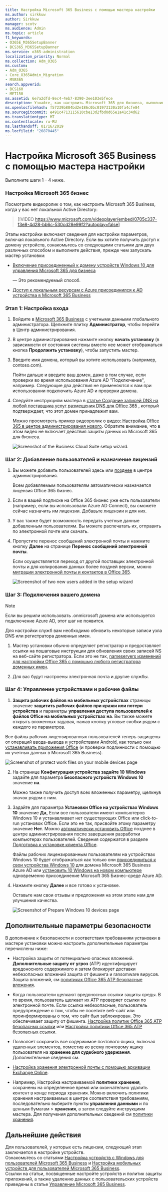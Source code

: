 ```yaml
---
title: Настройка Microsoft 365 Business с помощью мастера настройки
ms.author: sirkkuw
author: Sirkkuw
manager: scotv
ms.audience: Admin
ms.topic: article
f1_keywords:
- O365E_M365SetupBanner
- BCS365_M365SetupBanner
ms.service: o365-administration
localization_priority: Normal
ms.collection: Adm_O365
ms.custom:
- Adm_O365
- Core_O365Admin_Migration
- MSB365
search.appverid:
- BCS160
- MET150
ms.assetid: 6e7a2dfd-8ec4-4eb7-8390-3ee103e5fece
description: Узнайте, как настроить Microsoft 365 для бизнеса, выполнив четыре действия.
ms.openlocfilehash: f57239b884bd2e186c0bc01973130a10fa4cfe84
ms.sourcegitcommit: e491c4713115610cbe13d2fbd0d65e1a41c34d62
ms.translationtype: MT
ms.contentlocale: ru-RU
ms.lasthandoff: 01/16/2019
ms.locfileid: "26870445"
---
```

# <a name="set-up-microsoft-365-business-by-using-the-setup-wizard"></a>Настройка Microsoft 365 Business с помощью мастера настройки

Выполните шаги 1 – 4 ниже.
  
### <a name="set-up-microsoft-365-business"></a>Настройка Microsoft 365 бизнес

Посмотрите видеоролик о том, как настроить Microsoft 365 Business, когда у вас нет локальной Active Directory:
  
> [!VIDEO https://www.microsoft.com/videoplayer/embed/0705c337-f3e8-4d28-bb6c-530cd28e99f2?autoplay=false]
  
Этапы настройки включают сведения для настройки параметров, включая локального Active Directory. Если вы хотите получить доступ к домену устройств, ознакомьтесь со следующими статьями для двух различных способом и выполните действия, прежде чем запускать мастер установки:
  
- [Включение присоединенный к домену устройств Windows 10 для управления Microsoft 365 для бизнеса](manage-windows-devices.md)
    
    — Это рекомендуемый способ.
    
- [Доступ к локальным ресурсам с Azure присоединился к AD устройства в Microsoft 365 Business](access-resources.md)
    
### <a name="step-1-personalize-sign-in"></a>Этап 1: Настройка входа

1. Войдите в [Microsoft 365 Business](https://portal.microsoft.com) с учетными данными глобального администратора. Щелкните плитку **Администратор**, чтобы перейти в Центр администрирования. 
    
2. В центре администрирования нажмите кнопку **начать установку** (в зависимости от состояния системы вместо нее может отображаться кнопка **Продолжить установку**), чтобы запустить мастер. 
    
3. Введите имя домена, который вы хотите использовать (например, contoso.com).
    
    Пойти дальше и введите ваш домен, даже в том случае, если проверки во время использования Azure AD "Подключение", например. Следующие два действия не применяются к вам при использовании подключить Azure AD и проверки домена.
    
4. Следуйте инструкциям мастера в [статье Создание записей DNS на любой поставщика услуг размещения DNS для Office 365](https://support.office.com/article/7b7b075d-79f9-4e37-8a9e-fb60c1d95166) , который подтверждает, что этот домен принадлежит вам. 
    
    Можно просмотреть пример видеоролик о [видео: Настройка Office 365 в центре администрирования нового](https://support.office.com/article/a8c2002a-34bc-4ab3-93d8-9b5156c48bf8). Обратите внимание, что в этом видео не включает действия защиты данных из Microsoft 365 для бизнеса.
    
    ![Screenshot of the Business Cloud Suite setup wizard.](media/3c4fd40c-2de1-4a87-8ee0-78d3928c7bb7.png)
  
### <a name="step-2-add-users-and-assign-licenses"></a>Шаг 2: Добавление пользователей и назначение лицензий

1. Вы можете добавить пользователей здесь или [позднее](add-users-m365b.md) в центре администрирования. 
    
    Всем добавляемым пользователям автоматически назначается лицензия Office 365 бизнес.
    
2. Если в вашей подписке на Office 365 бизнес уже есть пользователи (например, если вы использовали Azure AD Connect), вы сможете сейчас назначить им лицензии. Добавьте лицензии и для них.
    
3. У вас также будет возможность передать учетные данные добавленным пользователям. Вы можете распечатать их, отправить по электронной почте или скачать.
    
4. Пропустите перенос сообщений электронной почты и нажмите кнопку **Далее** на странице **Перенос сообщений электронной почты**. 
    
    Если осуществляется переход от другой поставщик электронной почты и для копирования данных более поздней версии, можно [миграции электронной почты и контактов в Office 365](https://support.office.com/article/a3e3bddb-582e-4133-8670-e61b9f58627e).
    
    ![Screenshot of two new users added in the setup wizard](media/8f729967-5c65-4ceb-b737-18119db40564.png)
  
### <a name="step-3-connect-your-domain"></a>Шаг 3: Подключения вашего домена

> [!NOTE]
> Если вы решили использовать .onmicrosoft домена или используется подключение Azure AD, этот шаг не появится. 
  
Для настройки служб вам необходимо обновить некоторые записи узла DNS или регистратора доменных имен.
  
1. Мастер установки обычно определяет регистратор и предоставляет ссылки на пошаговые инструкции для обновления своих записей NS на веб-сайте регистратора. Если это не так, [nameservers изменений для настройки Office 365 с помощью любого регистратора доменных имен](https://support.office.com/article/a8b487a9-2a45-4581-9dc4-5d28a47010a2).
    
2. Для вас будут настроены электронная почта и другие службы.
    
### <a name="step-4-manage-devices-and-work-files"></a>Шаг 4: Управление устройствами и рабочие файлы

1. **Защита рабочих файлов на мобильных устройствах** страницы значение **защитить рабочих файлов при кражи или потери устройства** и параметры **управления доступа пользователей к файлов Office на мобильных устройствах** **на**. Вы также можете открыть вложенных задавая, нажав кнопку угловые скобки рядом с каждого из параметров.
  
  Все файлы рабочих лицензированных пользователей теперь защищены от операций ввода-вывода и устройствами Android, как только они [устанавливать приложения Office](set-up-mobile-devices.md) (и проверки подлинности с помощью их учетных данных в Microsoft 365 Business). 
  
  ![Screenshot of protect work files on your mobile devices page](media/3139a9aa-6228-4e74-8166-c6a886d7319f.PNG)
  
2. На странице **Конфигурация устройства задайте 10 Windows** задайте для параметра **Безопасного устройств Windows 10** значение **на**.
  
   Можно также получить доступ всех вложенных параметру, щелкнув значок рядом с ним.
  
3. Задайте для параметра **Установки Office на устройствах Windows 10** значение **Да,** Если все пользователи имеют компьютеров Windows 10 и устанавливает нет существующих Office или click-to-run установок Office. Если это не так, присвойте этому параметру значение **Нет**. Можно [автоматически установить Office](auto-install-or-uninstall-office.md) позднее в центре администрирования после завершения разработки компьютерах пользователей. Сведения содержатся в разделе [Подготовка к установке клиента Office](prepare-for-office-client-deployment.md).
  
    Файлы рабочих лицензированным пользователям на устройствах Windows 10 будет отображаться как только они [присоединиться к свои устройства Windows 10](set-up-windows-devices.md) для домена Microsoft 365 Business Azure AD или [установить 10 Windows на новом компьютере](https://support.office.com/article/c654bd23-d256-4ac7-8fba-0c993bf5a771.aspx) одновременно присоединение Microsoft 365 Бизнес-среде Azure AD. 
  
4. Нажмите кнопку **Далее** и все готово к установке. 
  
    Оставьте нам свои отзывы и предложения на этом этапе нам для улучшения качества.
  
    ![Screenshot of Prepare Windows 10 devices page](media/bff701c1-48a3-44f4-aa95-9d959d57c85b.PNG)
  
## <a name="additional-security-settings"></a>Дополнительные параметры безопасности

В дополнение к безопасности и соответствия требованиям установки в мастере установки можно настроить дополнительные параметры перечислены ниже:
  
- Настройка защиты от потенциально опасных вложений. **Дополнительные защиту от угроз** (ATP) идентифицирует вредоносного содержимого и затем блокирует доставки небезопасных вложений защита от фишинга и ransomware вирусов. Защита вложений, см [политиках Office 365 ATP безопасные вложения](https://support.office.com/article/078eb946-819a-4e13-8673-fe0c0ad3a775#setpolicy).
    
- Когда пользователи щелкают вредоносных ссылки защиты среды. В то время, пользователь щелкает их ATP проверяет ссылки по электронной почте. Если ссылка небезопасные, пользователь предупреждение о том, чтобы не посетите веб-сайт или проинформированы о том, что сайт был заблокирован. Это обеспечивает защиту от фишинга. [Настройка политик Office 365 ATP безопасных ссылки](https://support.office.com/article/bdd5372d-775e-4442-9c1b-609627b94b5d#reveddefaultscc) или [Настройка политики Office 365 ATP безопасных ссылки](https://support.office.com/article/bdd5372d-775e-4442-9c1b-609627b94b5d#addemailpolscc).
    
- Позволяет сохранить все содержимое почтового ящика, включая удаленных элементов, поместив ко всему почтовому ящику пользователя на **хранение для судебного удержания**. Дополнительные сведения см. 
- [Настройка хранения электронной почты с помощью архивации Exchange Online](security-features.md#set-up-email-retention-with-exchange-online-archiving).
    
- Например, Настройка настраиваемой **политики хранения**, сохранены на определенное время или окончательно удалить контент в конце периода хранения. Можно включить политики хранения настраиваемых в центре соответствия требованиям, последовательно выберите пункты **управления данными** и по ценным бумагам \> **хранения**, а затем следуйте инструкциям мастера. Для получения дополнительных сведений см [политики хранения](https://support.office.com/article/5e377752-700d-4870-9b6d-12bfc12d2423).
    
## <a name="next-steps"></a>Дальнейшие действия

Для пользователей, у которых есть лицензии, следующий этап заключается в настройке устройств.<br/> Ознакомьтесь со статьями [Настройка устройств с Windows для пользователей Microsoft 365 Business](set-up-windows-devices.md) и [Настройка мобильных устройств для пользователей Microsoft 365 Business](set-up-mobile-devices.md). <br/>Ссылки на статьи, посвященные настройте устройств и политик защиты приложений, а также удалению данных с пользовательских устройств приведены в статье [Управление Microsoft 365 Business](manage.md). 
  


